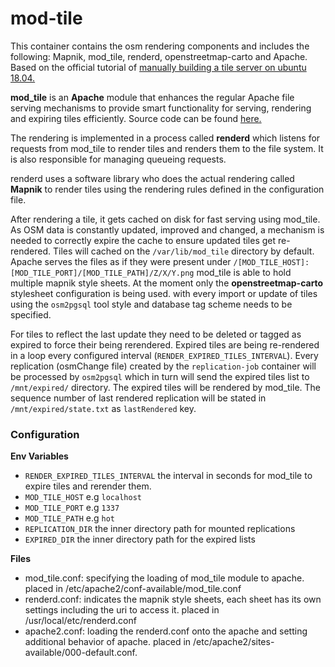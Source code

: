 # mod-tile

This container contains the osm rendering components and includes the following: Mapnik, mod_tile, renderd, openstreetmap-carto and Apache.
Based on the official tutorial of [manually building a tile server on ubuntu 18.04.](https://switch2osm.org/serving-tiles/manually-building-a-tile-server-18-04-lts/)

**mod_tile** is an **Apache** module that enhances the regular Apache file serving mechanisms to provide smart functionality for serving, rendering and expiring tiles efficiently. Source code can be found [here.](https://github.com/openstreetmap/mod_tile)

The rendering is implemented in a process called **renderd** which listens for requests from mod_tile to render tiles and renders them to the file system. It is also responsible for managing queueing requests.

renderd uses a software library who does the actual rendering called **Mapnik** to render tiles using the rendering rules defined in the configuration file.

After rendering a tile, it gets cached on disk for fast serving using mod_tile. As OSM data is constantly updated, improved and changed, a mechanism is needed to correctly expire the cache to ensure updated tiles get re-rendered.
Tiles will cached on the `/var/lib/mod_tile` directory by default.
Apache serves the files as if they were present under `/[MOD_TILE_HOST]:[MOD_TILE_PORT]/[MOD_TILE_PATH]/Z/X/Y.png`
mod_tile is able to hold multiple mapnik style sheets. At the moment only the **openstreetmap-carto** stylesheet configuration is being used. with every import or update of tiles using the `osm2pgsql` tool style and database tag scheme needs to be specified.

For tiles to reflect the last update they need to be deleted or tagged as expired to force their being rerendered.
Expired tiles are being re-rendered in a loop every configured interval (`RENDER_EXPIRED_TILES_INTERVAL`).
Every replication (osmChange file) created by the `replication-job` container will be processed by `osm2pgsql` which in turn will send the expired tiles list to `/mnt/expired/` directory. The expired tiles will be rendered by mod_tile.
The sequence number of last rendered replication will be stated in `/mnt/expired/state.txt` as `lastRendered` key.

### Configuration

**Env Variables**

- `RENDER_EXPIRED_TILES_INTERVAL` the interval in seconds for mod_tile to expire tiles and rerender them.
- `MOD_TILE_HOST` e.g `localhost`
- `MOD_TILE_PORT` e.g `1337`
- `MOD_TILE_PATH` e.g `hot`
- `REPLICATION_DIR` the inner directory path for mounted replications
- `EXPIRED_DIR` the inner directory path for the expired lists

**Files**

- mod_tile.conf: specifying the loading of mod_tile module to apache. placed in /etc/apache2/conf-available/mod_tile.conf
- renderd.conf: indicates the mapnik style sheets, each sheet has its own settings including the uri to access it. placed in /usr/local/etc/renderd.conf
- apache2.conf: loading the renderd.conf onto the apache and setting additional behavior of apache. placed in /etc/apache2/sites-available/000-default.conf.
